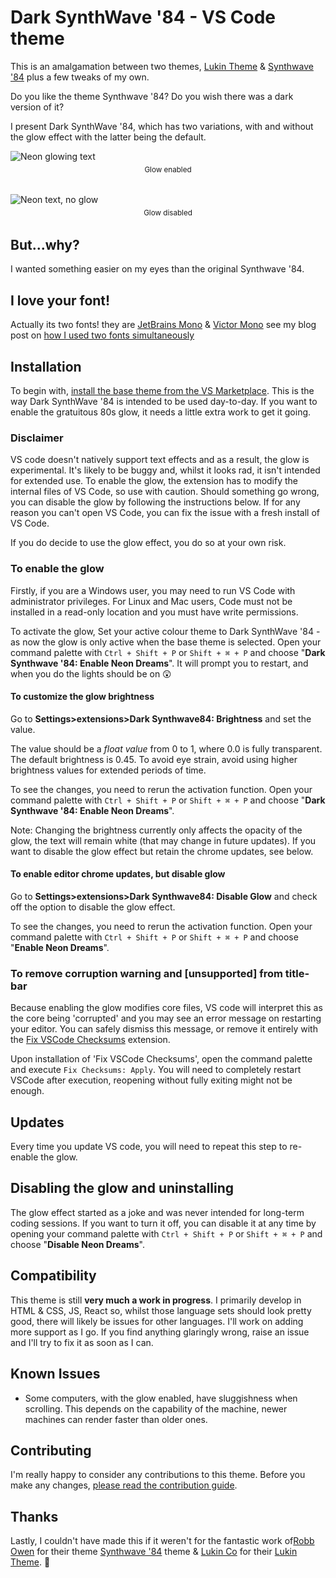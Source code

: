 # Dark SynthWave '84 - VS Code theme

This is an amalgamation between two themes,
[Lukin Theme](https://marketplace.visualstudio.com/items?itemName=lukinco.lukin-vscode-theme)
&
[Synthwave '84](https://marketplace.visualstudio.com/items?itemName=RobbOwen.synthwave-vscode)
plus a few tweaks of my own.

Do you like the theme Synthwave '84? Do you wish there was a dark version of it?

I present Dark SynthWave '84, which has two variations, with and without the
glow effect with the latter being the default.

![Neon glowing text](https://raw.githubusercontent.com/brainomite/dark-synthwave-vscode/main/theme.png)

<p class="figcaption" style="text-align: center; margin-top: -0.5rem; margin-bottom: 2rem; font-size: smaller">
  Glow enabled
</p>

![Neon text, no glow](https://raw.githubusercontent.com/brainomite/dark-synthwave-vscode/main/theme-no-glow.png)

<p class="figcaption" style="text-align: center; margin-top: -0.5rem; margin-bottom: 2rem; font-size: smaller">
  Glow disabled
</p>

## But...why?

I wanted something easier on my eyes than the original Synthwave '84.

## I love your font!

Actually its two fonts! they are
[JetBrains Mono](https://www.jetbrains.com/lp/mono/") &
[Victor Mono](https://rubjo.github.io/victor-mono/) see my blog post on
[how I used two fonts simultaneously](https://aaronyoung.dev/blog/2021-01-24-vscode-dual-fonts/)

## Installation

To begin with,
[install the base theme from the VS Marketplace](https://marketplace.visualstudio.com/items?itemName=AaronYoung.dark-synthwave-vscode).
This is the way Dark SynthWave '84 is intended to be used day-to-day. If you
want to enable the gratuitous 80s glow, it needs a little extra work to get it
going.

### Disclaimer

VS code doesn't natively support text effects and as a result, the glow is
experimental. It's likely to be buggy and, whilst it looks rad, it isn't
intended for extended use. To enable the glow, the extension has to modify the
internal files of VS Code, so use with caution. Should something go wrong, you
can disable the glow by following the instructions below. If for any reason you
can't open VS Code, you can fix the issue with a fresh install of VS Code.

If you do decide to use the glow effect, you do so at your own risk.

### To enable the glow

Firstly, if you are a Windows user, you may need to run VS Code with
administrator privileges. For Linux and Mac users, Code must not be installed in
a read-only location and you must have write permissions.

To activate the glow, Set your active colour theme to Dark SynthWave '84 - as
now the glow is only active when the base theme is selected. Open your command
palette with `Ctrl + Shift + P` or `Shift + ⌘ + P` and choose "**Dark Synthwave
'84: Enable Neon Dreams**". It will prompt you to restart, and when you do the
lights should be on 😲

#### To customize the glow brightness

Go to **Settings>extensions>Dark Synthwave84: Brightness** and set the value.

The value should be a _float value_ from 0 to 1, where 0.0 is fully transparent.
The default brightness is 0.45. To avoid eye strain, avoid using higher
brightness values for extended periods of time.

To see the changes, you need to rerun the activation function. Open your command
palette with `Ctrl + Shift + P` or `Shift + ⌘ + P` and choose "**Dark Synthwave
'84: Enable Neon Dreams**".

Note: Changing the brightness currently only affects the opacity of the glow,
the text will remain white (that may change in future updates). If you want to
disable the glow effect but retain the chrome updates, see below.

#### To enable editor chrome updates, but disable glow

Go to **Settings>extensions>Dark Synthwave84: Disable Glow** and check off the
option to disable the glow effect.

To see the changes, you need to rerun the activation function. Open your command
palette with `Ctrl + Shift + P` or `Shift + ⌘ + P` and choose "**Enable Neon
Dreams**".

### To remove corruption warning and [unsupported] from title-bar

Because enabling the glow modifies core files, VS code will interpret this as
the core being 'corrupted' and you may see an error message on restarting your
editor. You can safely dismiss this message, or remove it entirely with the
[Fix VSCode Checksums](https://marketplace.visualstudio.com/items?itemName=lehni.vscode-fix-checksums "Fix VSCode Checksums")
extension.

Upon installation of 'Fix VSCode Checksums', open the command palette and
execute `Fix Checksums: Apply`. You will need to completely restart VSCode after
execution, reopening without fully exiting might not be enough.

## Updates

Every time you update VS code, you will need to repeat this step to re-enable
the glow.

## Disabling the glow and uninstalling

The glow effect started as a joke and was never intended for long-term coding
sessions. If you want to turn it off, you can disable it at any time by opening
your command palette with `Ctrl + Shift + P` or `Shift + ⌘ + P` and choose
"**Disable Neon Dreams**".

## Compatibility

This theme is still **very much a work in progress**. I primarily develop in
HTML & CSS, JS, React so, whilst those language sets should look pretty good,
there will likely be issues for other languages. I'll work on adding more
support as I go. If you find anything glaringly wrong, raise an issue and I'll
try to fix it as soon as I can.

## Known Issues

- Some computers, with the glow enabled, have sluggishness when scrolling. This
  depends on the capability of the machine, newer machines can render faster
  than older ones.

## Contributing

I'm really happy to consider any contributions to this theme. Before you make
any changes,
[please read the contribution guide](https://github.com/brainomite/dark-synthwave-vscode/blob/master/CONTRIBUTING.md).

## Thanks

Lastly, I couldn't have made this if it weren't for the fantastic work
of[Robb Owen](https://marketplace.visualstudio.com/publishers/RobbOwen) for
their theme
[Synthwave '84](https://marketplace.visualstudio.com/items?itemName=RobbOwen.synthwave-vscode)
theme & [Lukin Co](https://marketplace.visualstudio.com/publishers/lukinco) for
their
[Lukin Theme](https://marketplace.visualstudio.com/items?itemName=lukinco.lukin-vscode-theme).
🙏
